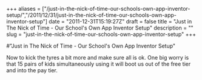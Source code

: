 +++
aliases = ["/just-in-the-nick-of-time-our-schools-own-app-inventor-setup/","/2011/12/31/just-in-the-nick-of-time-our-schools-own-app-inventor-setup"]
date = "2011-12-31T15:19:27Z"
draft = false
title = "Just in The Nick of Time - Our School's Own App Inventor Setup"
description = ""
slug = "just-in-the-nick-of-time-our-schools-own-app-inventor-setup"
+++

#"Just in The Nick of Time - Our School's Own App Inventor Setup"

Now to kick the tyres a bit more and make sure all is ok. One big worry is that 15 pairs of kids simultaneously using it will boot us out of the free tier and into the pay tier.



 <div id="attachment_486" class="wp-caption alignleft" style="width: 300px;"><a rel="attachment wp-att-486" href="http://conoroneill.net/?attachment_id=486"><img class="size-medium wp-image-486" title="appinventor" alt="" src="https://d2j17b10ywb1i7.cloudfront.net/wp-content/uploads/2011/12/appinventor-300x160.png" /> </a><p class="wp-caption-text"></p></div><br /> 